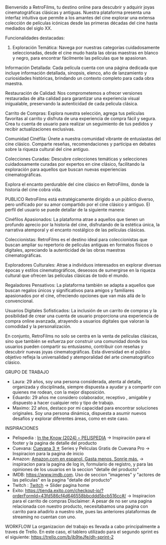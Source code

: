 Bienvenido a RetroFilms, tu destino online para descubrir y adquirir joyas cinematográficas clásicas y antiguas. Nuestra plataforma presenta una interfaz intuitiva que permite a los amantes del cine explorar una extensa colección de películas icónicas desde las primeras décadas del cine hasta mediados del siglo XX.

Funcionalidades destacadas:
1. Exploración Temática: Navega por nuestras categorías cuidadosamente seleccionadas, desde el cine mudo hasta las obras maestras en blanco y negro, para encontrar fácilmente las películas que te apasionan.

Información Detallada: Cada película cuenta con una página dedicada que incluye información detallada, sinopsis, elenco, año de lanzamiento y curiosidades históricas, brindando un contexto completo para cada obra maestra.

Restauración de Calidad: Nos comprometemos a ofrecer versiones restauradas de alta calidad para garantizar una experiencia visual inigualable, preservando la autenticidad de cada película clásica.

Carrito de Compras: Explora nuestra selección, agrega tus películas favoritas al carrito y disfruta de una experiencia de compra fácil y segura. Crea tu cuenta de usuario para realizar un seguimiento de tus pedidos y recibir actualizaciones exclusivas.

Comunidad Cinéfila: Únete a nuestra comunidad vibrante de entusiastas del cine clásico. Comparte reseñas, recomendaciones y participa en debates sobre la riqueza cultural del cine antiguo.

Colecciones Curadas: Descubre colecciones temáticas y selecciones cuidadosamente curadas por expertos en cine clásico, facilitando la exploración para aquellos que buscan nuevas experiencias cinematográficas.

Explora el encanto perdurable del cine clásico en RetroFilms, donde la historia del cine cobra vida.

PUBLICO
RetroFilms está estratégicamente dirigido a un público diverso, pero unificado por su amor compartido por el cine clásico y antiguo. El perfil del usuario se puede detallar de la siguiente manera:

Cinéfilos Apasionados: La plataforma atrae a aquellos que tienen un profundo aprecio por la historia del cine, disfrutando de la estética única, la narrativa atemporal y el encanto nostálgico de las películas clásicas.

Coleccionistas: RetroFilms es el destino ideal para coleccionistas que buscan ampliar su repertorio de películas antiguas en formatos físicos o digitales, apreciando la autenticidad de las obras maestras cinematográficas.

Exploradores Culturales: Atrae a individuos interesados en explorar diversas épocas y estilos cinematográficos, deseosos de sumergirse en la riqueza cultural que ofrecen las películas clásicas de todo el mundo.

Regaladores Pensativos: La plataforma también se adapta a aquellos que buscan regalos únicos y significativos para amigos y familiares apasionados por el cine, ofreciendo opciones que van más allá de lo convencional.

Usuarios Digitales Sofisticados: La inclusión de un carrito de compras y la posibilidad de crear una cuenta de usuario proporciona una experiencia de compra online avanzada, atrayendo a usuarios digitales que valoran la comodidad y la personalización.

En conjunto, RetroFilms no solo se centra en la venta de películas clásicas, sino que también se esfuerza por construir una comunidad donde los usuarios pueden compartir su entusiasmo, contribuir con reseñas y descubrir nuevas joyas cinematográficas. Esta diversidad en el público objetivo refleja la universalidad y atemporalidad del arte cinematográfico clásico.

GRUPO DE TRABAJO

* Laura: 29 años, soy una persona considerada, atenta al detalle, organizada y disciplinada, siempre dispuesta a ayudar y a compartir con quienes me rodean, con la mejor disposición.
* Eduardo: 29 años me considero colaborador, receptivo , amigable y dispuesto a hacer cualquier reto y tipo de trabajo.
* Maximo: 22 años, destaco por mi capacidad para encontrar soluciones originales. Soy una persona dinámica, dispuesta a asumir nuevos desafíos y explorar diferentes áreas, como en este caso.


INSPIRACIONES

* Pelispedia : [In the Know (2024) ‣ PELISPEDIA](https://ww1.pelispedia.asia/) → Inspiración para el footer y la pagina de detalle del producto
* Cuevana: [Cuevana 3 ⚜️](https://w3wv.cuevana.biz/) Series y Peliculas Gratis de Cuevana Pro → Inspiracion para la pagina de inicio
* Amazon: [Amazon.com en espanol. Gasta menos. Sonríe más.](https://www.amazon.com/-/es/ref=nav_logo) → inspiracion para la pagina de log in, formulario de registro, y para las opiniones de los usuarios en la seccion "detalle del producto"
* IMDB: https://www.imdb.com. Uso de seccion "imagenes" y "actores de las peliculas" en la pagina "detalle del producto"
* Twitch : [Twitch](https://www.twitch.tv/) → Slider pagina home
* Exito: https://tienda.exito.com/checkout-io/?orderFormId=43fd586cf4d646558bbcddd5bcb516cc#/ → Inspiracion para el carrito de compras
Disclaimer: A pesar de no ser una pagina relacionada con nuestro producto, necesitabamos una pagina con carrito para añadirlo a nuestro site, pues las anteriores plataformas de streaming no cuentan con uno.

WORKFLOW
La organizacion del trabajo es llevada a cabo principalmente a traves de Trello. En este caso, el tablero utilizado para el segundo sprint es el siguiente:
https://trello.com/b/jb9teJfe/dh-sprint-2

